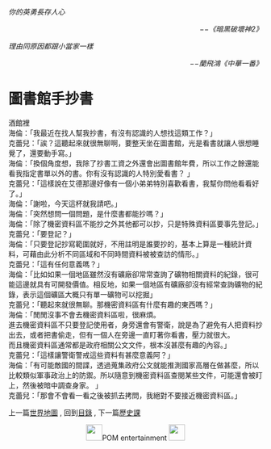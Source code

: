 *你的英勇長存人心*  
<p align="right"><i>−−《暗黑破壞神2》</i></p>

*理由同原因都跟小當家一樣*  
<p align="right"><i>−−蘭飛鴻《中華一番》</i></p>

# 圖書館手抄書
酒館裡  
海倫：「我最近在找人幫我抄書，有沒有認識的人想找這類工作？」  
克蕾兒：「誒？這聽起來就很無聊啊，要整天坐在圖書館，光是看書就讓人很想睡覺了，還要動手寫。」  
海倫：「換個角度想，我除了抄書工資之外還會出圖書館年費，所以工作之餘還能看我指定書單以外的書。你有沒有認識的人特別愛看書？ 」  
克蕾兒：「這樣說在艾德那邊好像有一個小弟弟特別喜歡看書，我幫你問他看看好了。」  
海倫：「謝啦，今天這杯就我請吧。」  
海倫：「突然想問一個問題，是什麼書都能抄嗎？」  
海倫：「除了機密資料區不能抄之外其他都可以抄，只是特殊資料區要事先登記。」  
克蕾兒：「要登記？」  
海倫：「只要登記抄寫範圍就好，不用註明是誰要抄的，基本上算是一種統計資料，可藉由此分析不同區域和不同時間資料被被查訪的情形。」  
克蕾兒：「這有任何意義嗎？」  
海倫：「比如如果一個地區雖然沒有礦廠卻常常查詢了礦物相關資料的紀錄，很可能這邊就具有可開發價值。相反地，如果一個地區有礦廠卻沒有經常查詢礦物的紀錄，表示這個礦區大概只有單一礦物可以挖掘」  
克蕾兒：「聽起來就很無聊。那機密資料區有什麼有趣的東西嗎？」  
海倫：「閒閒沒事不會去機密資料區啦，很麻煩。  
進去機密資料區不只要登記使用者，身旁還會有警衛，說是為了避免有人把資料抄出去，或者把書偷走，但有一個人在旁邊一直盯著你看書，壓力就很大。  
而且機密資料區通常都是政府相關公文文件，根本沒甚麼有趣的內容。」  
克蕾兒：「這樣讓警衛警戒這些資料有甚麼意義阿？」  
海倫：「有可能敵國的間諜，透過蒐集政府公文就能推測國家高層在做甚麼，所以比較類似軍事政治上的防禦。所以隨意到機密資料區查閱某些文件，可能還會被盯上，然後被暗中調查身家。 」  
克蕾兒：「那會不會看一看之後被抓去拷問，我絕對不要接近機密資料區。」


上一篇[世界地圖](../WorldMap) ,
回到[目錄](../../../#ch-1-world-setting) ,
下一篇[歷史課](../History)


<p align="center"><img src="https://github.com/PartiallyOrderedMagic/PartiallyOrderedMagic.github.io/raw/master/Icon/Design/4Element.svg" Height="32" />POM entertainment <img src="https://github.com/PartiallyOrderedMagic/PartiallyOrderedMagic.github.io/raw/master/Icon/Transparent/POM.png" Height="32" /></p>
